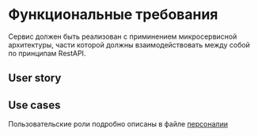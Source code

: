 # Функциональные требования
Сервис должен быть реализован с приминением микросервисной архитектуры, части которой должны взаимодействовать
между собой по принципам RestAPI. 

## User story


## Use cases
Пользовательские роли подробно описаны в файле [персоналии](</Personalities.md>)  

